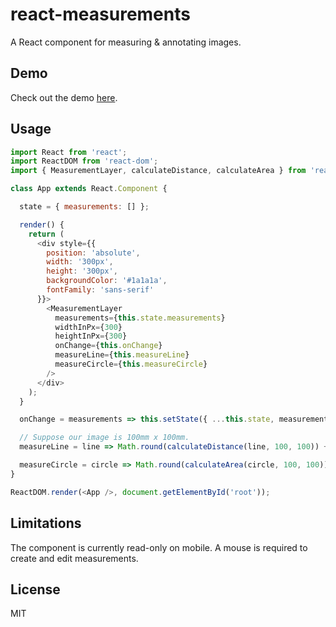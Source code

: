 # react-measurements
A React component for measuring &amp; annotating images.

## Demo

Check out the demo [here](https://rmfisher.github.io/react-measurements).

## Usage

```javascript
import React from 'react';
import ReactDOM from 'react-dom';
import { MeasurementLayer, calculateDistance, calculateArea } from 'react-measurements';

class App extends React.Component {

  state = { measurements: [] };

  render() {
    return (
      <div style={{
        position: 'absolute',
        width: '300px',
        height: '300px',
        backgroundColor: '#1a1a1a',
        fontFamily: 'sans-serif'
      }}>
        <MeasurementLayer
          measurements={this.state.measurements}
          widthInPx={300}
          heightInPx={300}
          onChange={this.onChange}
          measureLine={this.measureLine}
          measureCircle={this.measureCircle}
        />
      </div>
    );
  }

  onChange = measurements => this.setState({ ...this.state, measurements });

  // Suppose our image is 100mm x 100mm.
  measureLine = line => Math.round(calculateDistance(line, 100, 100)) + ' mm';

  measureCircle = circle => Math.round(calculateArea(circle, 100, 100)) + ' mm²';
}

ReactDOM.render(<App />, document.getElementById('root'));
```

## Limitations

The component is currently read-only on mobile. A mouse is required to create and edit measurements.

## License

MIT
